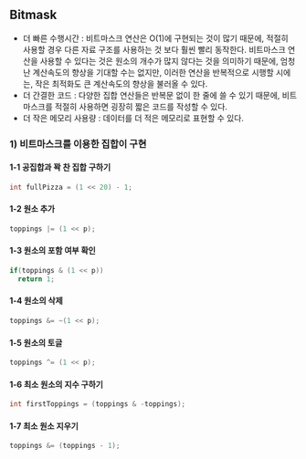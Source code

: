 ## Bitmask
* 더 빠른 수행시간 : 비트마스크 연산은 O(1)에 구현되는 것이 많기 때문에, 적절히 사용할 경우 다른 자료 구조를 사용하는 것 보다
훨씬 빨리 동작한다. 비트마스크 연산을 사용할 수 있다는 것은 원소의 개수가 많지 않다는 것을 의미하기 때문에, 엄청난 계산속도의 향상을
기대할 수는 없지만, 이러한 연산을 반복적으로 시행할 시에는, 작은 최적화도 큰 계산속도의 향상을 불러올 수 있다.
* 더 간결한 코드 : 다양한 집합 연산들은 반복문 없이 한 줄에 쓸 수 있기 때문에, 비트마스크를 적절히 사용하면 굉장히 짧은 코드를 작성할 수 있다.
* 더 작은 메모리 사용량 : 데이터를 더 적은 메모리로 표현할 수 있다.

### 1) 비트마스크를 이용한 집합이 구현
#### 1-1 공집합과 꽉 찬 집합 구하기
```c
int fullPizza = (1 << 20) - 1;
```
#### 1-2 원소 추가
```c
toppings |= (1 << p);
```
#### 1-3 원소의 포함 여부 확인
```c
if(toppings & (1 << p))
  return 1;
```
#### 1-4 원소의 삭제
```c
toppings &= ~(1 << p);
```
#### 1-5 원소의 토글
```c
toppings ^= (1 << p);
```
#### 1-6 최소 원소의 지수 구하기
```c
int firstToppings = (toppings & -toppings);
```
#### 1-7 최소 원소 지우기
```c
toppings &= (toppings - 1);
```


